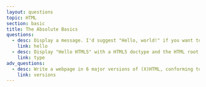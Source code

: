 ```yaml
---
layout: questions
topic: HTML
section: basic
title: The Absolute Basics
questions:
  - desc: Display a message. I'd suggest "Hello, world!" if you want to conform to tradition. Use minimal html code.
    link: hello
  - desc: Display "Hello HTML5" with a HTML5 doctype and the HTML root element.
    link: type
adv_questions:
  - desc: Write a webpage in 6 major versions of (X)HTML, conforming to the standards of each version. Research these yourself.
    link: versions
---
```

